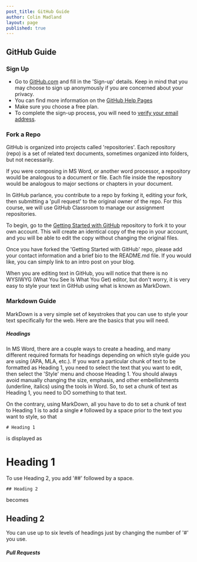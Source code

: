 ```yaml
---
post_title: GitHub Guide
author: Colin Madland
layout: page
published: true
---
```

## GitHub Guide

### Sign Up

-  Go to [GitHub.com](https://github.com) and fill in the 'Sign-up' details. Keep in mind that you may choose to sign up anonymously if you are concerned about your privacy.
  - You can find more information on the [GitHub Help Pages](https://help.github.com/articles/signing-up-for-a-new-github-account/)
  - Make sure you choose a free plan.
- To complete the sign-up process, you will need to [verify your email address](https://help.github.com/articles/verifying-your-email-address/).

### Fork a Repo

GitHub is organized into projects called 'repositories'. Each repository (repo) is a set of related text documents, sometimes organized into folders, but not necessarily.

If you were composing in MS Word, or another word processor, a repository would be analogous to a document or file. Each file inside the repository would be analogous to major sections or chapters in your document.

In GitHub parlance, you contribute to a repo by forking it, editing your fork, then submitting a 'pull request' to the original owner of the repo. For this course, we will use GitHub Classroom to manage our assignment repositories.

To begin, go to the [Getting Started with GitHub](https://classroom.github.com/a/QUT5C4iy) repository to fork it to your own account. This will create an identical copy of the repo in your account, and you will be able to edit the copy without changing the original files.

Once you have forked the 'Getting Started with GitHub' repo, please add your contact information and a brief bio to the README.md file. If you would like, you can simply link to an intro post on your blog.

When you are editing text in GitHub, you will notice that there is no WYSIWYG (What You See Is What You Get) editor, but don't worry, it is very easy to style your text in GitHub using what is known as MarkDown.

### Markdown Guide

MarkDown is a very simple set of keystrokes that you can use to style your text specifically for the web. Here are the basics that you will need.

##### Headings

In MS Word, there are a couple ways to create a heading, and many different required formats for headings depending on which style guide you are using (APA, MLA, etc.). If you want a particular chunk of text to be formatted as Heading 1, you need to select the text that you want to edit, then select the 'Style' menu and choose Heading 1. You should always avoid manually changing the size, emphasis, and other embellishments (underline, italics) using the tools in Word. So, to set a chunk of text as Heading 1, you need to DO something to that text.

On the contrary, using MarkDown, all you have to do to set a chunk of text to Heading 1 is to add a single `#` followed by a space prior to the text you want to style, so that 

```
# Heading 1
```
is displayed as

# Heading 1

To use Heading 2, you add '##' followed by a space.

```
## Heading 2
```
becomes

## Heading 2

You can use up to six levels of headings just by changing the number of '#' you use.

##### Pull Requests
